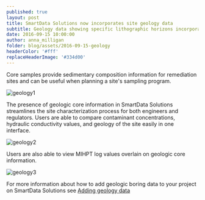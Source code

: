 ```yaml
---
published: true
layout: post
title: SmartData Solutions now incorporates site geology data
subtitle: Geology data showing specific lithographic horizons incorporated using core samples taken at site
date: 2016-09-15 10:00:00
author: anna_milligan
folder: blog/assets/2016-09-15-geology
headerColor: '#fff'
replaceHeaderImage: '#334d00'
---
```


Core samples provide sedimentary composition information for remediation sites and can be useful when planning a site's sampling program.

![geology1]({{site.baseurl}}/{{page.folder}}/geology1.png)

The presence of geologic core information in SmartData Solutions streamlines the site characterization process for both engineers and regulators.  Users are able to compare contaminant concentrations, hydraulic conductivity values, and geology of the site easily in one interface.

![geology2]({{site.baseurl}}/{{page.folder}}/geology2.png)


Users are also able to view MIHPT log values overlain on geologic core information.

![geology3]({{site.baseurl}}/{{page.folder}}/Capture.png)

For more information about how to add geologic boring data to your project on SmartData Solutions see [Adding geology data](http://help.smartdata-solutions.com/knowledgebase/articles/955198-adding-geology-data)
